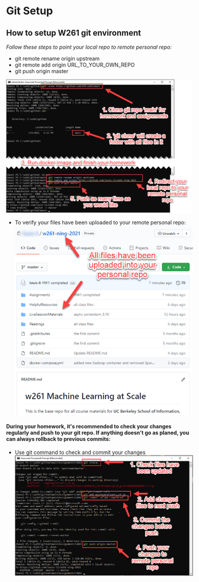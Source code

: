 # Git Setup

## How to setup W261 git environment

*Follow these steps to point your local repo to remote personal repo:*
- git remote rename origin upstream
- git remote add origin URL_TO_YOUR_OWN_REPO
- git push origin master

![alt text](./images/1.%20CloneRepo.png)

- To verify your files have been uploaded to your remote personal repo: 
![alt text](./images/2.%20RepoUpdated.png)


#### During your homework, it's recommended to check your changes regularly and push to your git repo. If anything doesn't go as planed, you can always rollback to previous commits:
- Use git command to check and commit your changes
![alt text](./images/3.%20CheckGitStatus.png)


